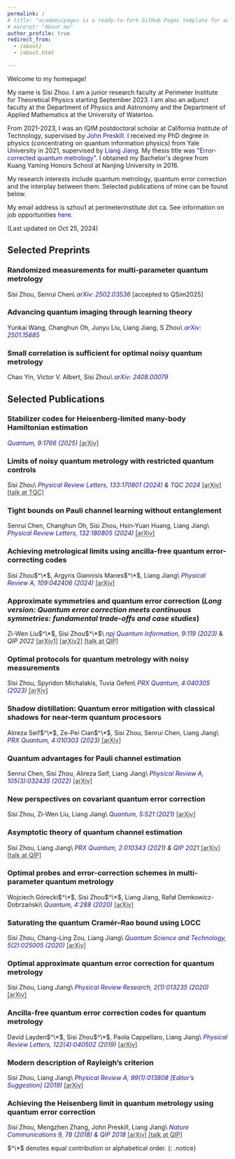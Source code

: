 ```yaml
---
permalink: /
# title: "academicpages is a ready-to-fork GitHub Pages template for academic personal websites"
# excerpt: "About me"
author_profile: true
redirect_from: 
  - /about/
  - /about.html

---
```


<!-- <a href="" style="color: #1616a0; text-decoration: none;"></a> -->

Welcome to my homepage! 

My name is Sisi Zhou. I am a junior research faculty at Perimeter Institute for Theoretical Physics starting September 2023. I am also an adjunct faculty at the Department of Physics and Astronomy and the Department of Applied Mathematics at the University of Waterloo. 

From 2021-2023, I was an IQIM postdoctoral scholar at California Institute of Technology, supervised by <a href="http://theory.caltech.edu/~preskill/" style="color: #1616a0; text-decoration: none;">John Preskill</a>. I received my PhD degree in physics (concentrating on quantum information physics) from Yale University in 2021, supervised by <a href="https://pme.uchicago.edu/faculty/liang-jiang" style="color: #1616a0; text-decoration: none;">Liang Jiang</a>. My thesis title was <a href="https://elischolar.library.yale.edu/gsas_dissertations/146/" style="color: #1616a0; text-decoration: none;">"Error-corrected quantum metrology"</a>. I obtained my Bachelor's degree from Kuang Yaming Honors School at Nanjing University in 2016. 

My research interests include quantum metrology, quantum error correction and the interplay between them. Selected publications of mine can be found below. 

My email address is szhou1 at perimeterinstitute dot ca. See information on job opportunities <a href="https://sisi-zhou.github.io//job/" style="color: #1616a0; text-decoration: none;">here</a>. 

(Last updated on Oct 25, 2024)  

## Selected Preprints

### Randomized measurements for multi-parameter quantum metrology
Sisi Zhou, Senrui Chen\\
*<a href="https://arxiv.org/abs/2502.03536" style="color: #1616a0; text-decoration: none;">arXiv: 2502.03536</a>* [accepted to QSim2025]

### Advancing quantum imaging through learning theory
Yunkai Wang, Changhun Oh, Junyu Liu, Liang Jiang, S Zhou\\
*<a href="https://arxiv.org/abs/2501.15685" style="color: #1616a0; text-decoration: none;">arXiv: 2501.15685</a>* 

### Small correlation is sufficient for optimal noisy quantum metrology
Chao Yin, Victor V. Albert, Sisi Zhou\\
*<a href="https://arxiv.org/abs/2408.00079" style="color: #1616a0; text-decoration: none;">arXiv: 2408.00079</a>* 

## Selected Publications

### Stabilizer codes for Heisenberg-limited many-body Hamiltonian estimation
*<a href="https://quantum-journal.org/papers/q-2025-06-05-1766/" style="color: #1616a0; text-decoration: none;">Quantum, 9:1766 (2025)</a>* <a href="https://arxiv.org/abs/2408.11101" style="color: #2f2f31; text-decoration: underline; text-decoration-style: dotted;">[arXiv]</a> 

### Limits of noisy quantum metrology with restricted quantum controls
Sisi Zhou\\
*<a href="https://journals.aps.org/prl/abstract/10.1103/PhysRevLett.133.170801" style="color: #1616a0; text-decoration: none;">Physical Review Letters, 133:170801 (2024)</a> & <a href="https://tqc-conference.org/talks2024/" style="color: #1616a0; text-decoration: none;">TQC 2024</a>* <a href="https://arxiv.org/abs/2402.18765" style="color: #2f2f31; text-decoration: underline; text-decoration-style: dotted;">[arXiv]</a> <a href="https://www.youtube.com/watch?v=aAzV9PORL5Q" style="color: #2f2f31; text-decoration: underline; text-decoration-style: dotted;">[talk at TQC]</a>

### Tight bounds on Pauli channel learning without entanglement
Senrui Chen, Changhun Oh, Sisi Zhou, Hsin-Yuan Huang, Liang Jiang\\
*<a href="https://journals.aps.org/prl/pdf/10.1103/PhysRevLett.132.180805" style="color: #1616a0; text-decoration: none;">Physical Review Letters, 132:180805 (2024)</a>* <a href="https://arxiv.org/abs/2309.13461" style="color: #2f2f31; text-decoration: underline; text-decoration-style: dotted;">[arXiv]</a>

### Achieving metrological limits using ancilla-free quantum error-correcting codes
Sisi Zhou$^\*$, Argyris Giannisis Manes$^\*$, Liang Jiang\\
*<a href="https://journals.aps.org/pra/abstract/10.1103/PhysRevA.109.042406" style="color: #1616a0; text-decoration: none;">Physical Review A, 109:042406 (2024)</a>* <a href="https://arxiv.org/abs/2303.00881" style="color: #2f2f31; text-decoration: underline; text-decoration-style: dotted;">[arXiv]</a>

### Approximate symmetries and quantum error correction (_Long version: Quantum error correction meets continuous symmetries: fundamental trade-offs and case studies_)
Zi-Wen Liu$^\*$, Sisi Zhou$^\*$\\
*<a href="https://www.nature.com/articles/s41534-023-00788-4" style="color: #1616a0; text-decoration: none;">npj Quantum Information, 9:119 (2023)</a>* & *QIP 2022* <a href="https://arxiv.org/abs/2111.06355" style="color: #2f2f31; text-decoration: underline; text-decoration-style: dotted;">[arXiv1]</a> <a href="https://arxiv.org/abs/2111.06360" style="color: #2f2f31; text-decoration: underline; text-decoration-style: dotted;">[arXiv2]</a> <a href="https://www.youtube.com/watch?v=D461ex95fE4" style="color: #2f2f31; text-decoration: underline; text-decoration-style: dotted;">[talk at QIP]</a>

### Optimal protocols for quantum metrology with noisy measurements
Sisi Zhou, Spyridon Michalakis, Tuvia Gefen\\
*<a href="https://journals.aps.org/prxquantum/abstract/10.1103/PRXQuantum.4.040305" style="color: #1616a0; text-decoration: none;">PRX Quantum, 4:040305 (2023)</a>* <a href="https://arxiv.org/abs/2210.11393" style="color: #2f2f31; text-decoration: underline; text-decoration-style: dotted;">[arXiv]</a> 

### Shadow distillation: Quantum error mitigation with classical shadows for near-term quantum processors
Alireza Seif$^\*$, Ze-Pei Cian$^\*$, Sisi Zhou, Senrui Chen, Liang Jiang\\
*<a href="https://journals.aps.org/prxquantum/abstract/10.1103/PRXQuantum.4.010303" style="color: #1616a0; text-decoration: none;">PRX Quantum, 4:010303 (2023)</a>* <a href="https://arxiv.org/abs/2203.07309" style="color: #2f2f31; text-decoration: underline; text-decoration-style: dotted;">[arXiv]</a>

### Quantum advantages for Pauli channel estimation
Senrui Chen, Sisi Zhou, Alireza Seif, Liang Jiang\\
*<a href="https://journals.aps.org/pra/abstract/10.1103/PhysRevA.105.032435" style="color: #1616a0; text-decoration: none;">Physical Review A, 105(3):032435 (2022)</a>* <a href="https://arxiv.org/abs/2108.08488" style="color: #2f2f31; text-decoration: underline; text-decoration-style: dotted;">[arXiv]</a>

### New perspectives on covariant quantum error correction
Sisi Zhou, Zi-Wen Liu, Liang Jiang\\
*<a href="https://quantum-journal.org/papers/q-2021-08-09-521/" style="color: #1616a0; text-decoration: none;">Quantum, 5:521 (2021)</a>* <a href="https://arxiv.org/abs/2005.11918" style="color: #2f2f31; text-decoration: underline; text-decoration-style: dotted;">[arXiv]</a> 

### Asymptotic theory of quantum channel estimation
Sisi Zhou, Liang Jiang\\
*<a href="https://www.nature.com/articles/s41467-017-02510-3" style="color: #1616a0; text-decoration: none;">PRX Quantum, 2:010343 (2021)</a> & <a href="https://www.mcqst.de/qip2021/program/wednesday.html" style="color: #1616a0; text-decoration: none;">QIP 2021</a>* <a href="https://arxiv.org/abs/2003.10559" style="color: #2f2f31; text-decoration: underline; text-decoration-style: dotted;">[arXiv]</a> <a href="https://www.youtube.com/watch?v=-xG7ksKoNjc" style="color: #2f2f31; text-decoration: underline; text-decoration-style: dotted;">[talk at QIP]</a>

### Optimal probes and error-correction schemes in multi-parameter quantum metrology 
Wojciech Górecki$^\*$, Sisi Zhou$^\*$, Liang Jiang, Rafał Demkowicz-Dobrzański\\
*<a href="https://quantum-journal.org/papers/q-2020-07-02-288/" style="color: #1616a0; text-decoration: none;">Quantum, 4:288 (2020)</a>* <a href="https://arxiv.org/abs/1901.00896" style="color: #2f2f31; text-decoration: underline; text-decoration-style: dotted;">[arXiv]</a>

### Saturating the quantum Cramér–Rao bound using LOCC
Sisi Zhou, Chang-Ling Zou, Liang Jiang\\
*<a href="https://iopscience.iop.org/article/10.1088/2058-9565/ab71f8" style="color: #1616a0; text-decoration: none;">Quantum Science and Technology, 5(2):025005 (2020)</a>* <a href="https://arxiv.org/abs/1809.06017" style="color: #2f2f31; text-decoration: underline; text-decoration-style: dotted;">[arXiv]</a>

### Optimal approximate quantum error correction for quantum metrology
Sisi Zhou, Liang Jiang\\
*<a href="https://journals.aps.org/prresearch/abstract/10.1103/PhysRevResearch.2.013235" style="color: #1616a0; text-decoration: none;">Physical Review Research, 2(1):013235 (2020)</a>* <a href="https://arxiv.org/abs/1910.08472" style="color: #2f2f31; text-decoration: underline; text-decoration-style: dotted;">[arXiv]</a>

### Ancilla-free quantum error correction codes for quantum metrology
David Layden$^\*$, Sisi Zhou$^\*$, Paola Cappellaro, Liang Jiang\\
*<a href="https://journals.aps.org/prl/abstract/10.1103/PhysRevLett.122.040502" style="color: #1616a0; text-decoration: none;">Physical Review Letters, 122(4):040502 (2019)</a>* <a href="https://arxiv.org/abs/1811.01450" style="color: #2f2f31; text-decoration: underline; text-decoration-style: dotted;">[arXiv]</a>

### Modern description of Rayleigh’s criterion
Sisi Zhou, Liang Jiang\\
*<a href="https://journals.aps.org/pra/abstract/10.1103/PhysRevA.99.013808" style="color: #1616a0; text-decoration: none;">Physical Review A, 99(1):013808 [Editor’s Suggestion] (2019)</a>* <a href="https://arxiv.org/abs/1801.02917" style="color: #2f2f31; text-decoration: underline; text-decoration-style: dotted;">[arXiv]</a>

### Achieving the Heisenberg limit in quantum metrology using quantum error correction
Sisi Zhou, Mengzhen Zhang, John Preskill, Liang Jiang\\
*<a href="https://www.nature.com/articles/s41467-017-02510-3" style="color: #1616a0; text-decoration: none;">Nature Communications 9, 78 (2018)</a> & <a href="https://qipconference.org/2018/qutech.nl/qip2018/qip-2018-conference-schedule/index.html" style="color: #1616a0; text-decoration: none;">QIP 2018</a>* <a href="https://arxiv.org/abs/1706.02445" style="color: #2f2f31; text-decoration: underline; text-decoration-style: dotted;">[arXiv]</a> <a href="https://collegerama.tudelft.nl/Mediasite/Showcase/qip2018/Presentation/a46a51e8f5fd4fe1a07a1bcf28c343011d" style="color: #2f2f31; text-decoration: underline; text-decoration-style: dotted;">[talk at QIP]</a>


$^\*$ denotes equal contribution or alphabetical order.
{: .notice}
